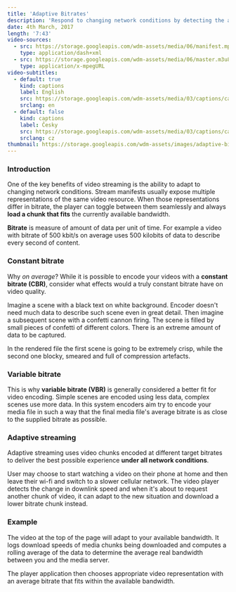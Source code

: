 ```yaml
---
title: 'Adaptive Bitrates'
description: 'Respond to changing network conditions by detecting the available bandwidth and inserting video chunks of appropriate bitrates.'
date: 4th March, 2017
length: '7:43'
video-sources:
  - src: https://storage.googleapis.com/wdm-assets/media/06/manifest.mpd?1
    type: application/dash+xml
  - src: https://storage.googleapis.com/wdm-assets/media/06/master.m3u8
    type: application/x-mpegURL
video-subtitles:
  - default: true
    kind: captions
    label: English
    src: https://storage.googleapis.com/wdm-assets/media/03/captions/cap-en.vtt
    srclang: en
  - default: false
    kind: captions
    label: Česky
    src: https://storage.googleapis.com/wdm-assets/media/03/captions/cap-cz.vtt
    srclang: cz
thumbnail: https://storage.googleapis.com/wdm-assets/images/adaptive-bitrates.png
---
```

### Introduction

One of the key benefits of video streaming is the ability to adapt to changing network conditions. Stream manifests usually expose multiple representations of the same video resource. When those representations differ in bitrate, the player can toggle between them seamlessly and always **load a chunk that fits** the currently available bandwidth.

**Bitrate** is measure of amount of data per unit of time. For example a video with bitrate of 500 kbit/s on average uses 500 kilobits of data to describe every second of content.
### Constant bitrate

Why *on average*? While it is possible to encode your videos with a **constant bitrate (CBR)**, consider what effects would a truly constant bitrate have on video quality.

Imagine a scene with a black text on white background. Encoder doesn't need much data to describe such scene even in great detail. Then imagine a subsequent scene with a confetti cannon firing. The scene is filled by small pieces of confetti of different colors. There is an extreme amount of data to be captured.

In the rendered file the first scene is going to be extremely crisp, while the second one blocky, smeared and full of compression artefacts.

### Variable bitrate

This is why **variable bitrate (VBR)** is generally considered a better fit for video encoding. Simple scenes are encoded using less data, complex scenes use more data. In this system encoders aim try to encode your media file in such a way that the final media file's average bitrate is as close to the supplied bitrate as possible.

### Adaptive streaming

Adaptive streaming uses video chunks encoded at different target bitrates to deliver the best possible experience **under all network conditions**.

User may choose to start watching a video on their phone at home and then leave their wi-fi and switch to a slower cellular network. The video player detects the change in downlink speed and when it's about to request another chunk of video, it can adapt to the new situation and download a lower bitrate chunk instead.

### Example

The video at the top of the page will adapt to your available bandwidth. It logs download speeds of media chunks being downloaded and computes a rolling average of the data to determine the average real bandwidth between you and the media server.

The player application then chooses appropriate video representation with an average bitrate that fits within the available bandwidth.
